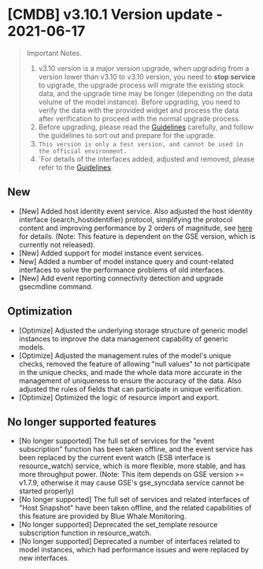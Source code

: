 # [CMDB] v3.10.1 Version update - 2021-06-17

> Important Notes.
>
> 1. v3.10 version is a major version upgrade, when upgrading from a version lower than v3.10 to v3.10 version, you need to **stop service** to upgrade, the upgrade process will migrate the existing stock data, and the upgrade time may be longer (depending on the data volume of the model instance).
> Before upgrading, you need to verify the data with the provided widget and process the data after verification to proceed with the normal upgrade process.
> 2. Before upgrading, please read the [Guidelines](https://github.com/TencentBlueKing/bk-cmdb/issues/5308) carefully, and follow the guidelines to sort out and prepare for the upgrade.
> 3. ` This version is only a test version, and cannot be used in the official environment. `
> 4. `For details of the interfaces added, adjusted and removed, please refer to the [Guidelines](https://github.com/TencentBlueKing/bk-cmdb/issues/5308).

## New

- [New] Added host identity event service. Also adjusted the host identity interface (search_hostidentifier) protocol, simplifying the protocol content and improving performance by 2 orders of magnitude, see [here](https://github.com/TencentBlueKing/bk-cmdb/issues/5183) for details. (Note: This feature is dependent on the GSE version, which is currently not released).
- [New] Added support for model instance event services.
- New] Added a number of model instance query and count-related interfaces to solve the performance problems of old interfaces.
- [New] Add event reporting connectivity detection and upgrade gsecmdline command.

## Optimization

- [Optimize] Adjusted the underlying storage structure of generic model instances to improve the data management capability of generic models.
- [Optimize] Adjusted the management rules of the model's unique checks, removed the feature of allowing "null values" to not participate in the unique checks, and made the whole data more accurate in the management of uniqueness to ensure the accuracy of the data. Also adjusted the rules of fields that can participate in unique verification.
- [Optimize] Optimized the logic of resource import and export.

## No longer supported features

- [No longer supported] The full set of services for the "event subscription" function has been taken offline, and the event service has been replaced by the current event watch (ESB interface is resource_watch) service, which is more flexible, more stable, and has more throughput power. (Note: This item depends on GSE version >= v1.7.9, otherwise it may cause GSE's gse_syncdata service cannot be started properly)
- [No longer supported] The full set of services and related interfaces of "Host Snapshot" have been taken offline, and the related capabilities of this feature are provided by Blue Whale Monitoring.
- [No longer supported] Deprecated the set_template resource subscription function in resource_watch.
- [No longer supported] Deprecated a number of interfaces related to model instances, which had performance issues and were replaced by new interfaces.